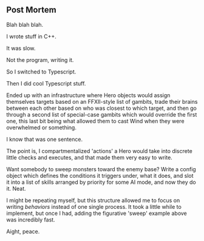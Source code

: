 ## Post Mortem

Blah blah blah.

I wrote stuff in C++.

It was slow.

Not the program, writing it.

So I switched to Typescript.

Then I did cool Typescript stuff.

Ended up with an infrastructure where Hero objects would assign themselves targets based on an FFXII-style list of gambits, trade their brains between each other based on who was closest to which target, and then go through a second list of special-case gambits which would override the first one, this last bit being what allowed them to cast Wind when they were overwhelmed or something.

I know that was one sentence.

The point is, I compartmentalized 'actions' a Hero would take into discrete little checks and executes, and that made them very easy to write.

Want somebody to sweep monsters toward the enemy base? Write a config object which defines the conditions it triggers under, what it does, and slot it into a list of skills arranged by priority for some AI mode, and now they do it. Neat.

I might be repeating myself, but this structure allowed me to focus on writing *behaviors* instead of one single process. It took a little while to implement, but once I had, adding the figurative 'sweep' example above was incredibly fast.

Aight, peace.